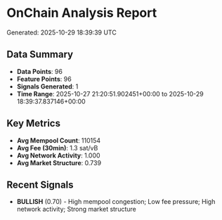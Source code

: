 # OnChain Analysis Report
Generated: 2025-10-29 18:39:39 UTC

## Data Summary
- **Data Points**: 96
- **Feature Points**: 96
- **Signals Generated**: 1
- **Time Range**: 2025-10-27 21:20:51.902451+00:00 to 2025-10-29 18:39:37.837146+00:00

## Key Metrics
- **Avg Mempool Count**: 110154
- **Avg Fee (30min)**: 1.3 sat/vB
- **Avg Network Activity**: 1.000
- **Avg Market Structure**: 0.739

## Recent Signals
- **BULLISH** (0.70) - High mempool congestion; Low fee pressure; High network activity; Strong market structure
